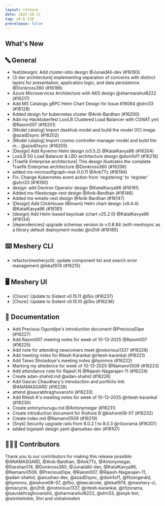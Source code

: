 ```yaml
---
layout: release
date: 2025-10-17
tag: v0.8.139
prerelease: false
---
```


## What's New
## 🔤 General
- feat(design): Add cluster-istio design @JunaidAli-dev (#16193)
- \[3-tier architecture\]  implementing separation of concerns with distinct layers for presentation, application logic, and data persistence. @Donkross360 (#16196)
- Azure Microservices Architecture with AKS design @sharmarahul8222 (#16217)
- Add MS Catalogs gRPC Helm Chart Design for Issue #16084 @shri33 (#16128)
- Added design for kubernetes cluster @Anik-Bardhan (#16200)
- Add my Hacktoberfest LoxiLB Clustered Load Balancer with CGNAT.yml @Raiom007 (#16201)
- \[Model catalog\] Import daskhub model and build the model OCI image @azadDsync (#16202)
- \[Model catalog\] Import cosmo-controller-manager model and build the m… @azadDsync (#16205)
- \[Design\] Add Kyverno Helm design (v3.5.2) @KatalKavya96 (#16204)
- LoxiLB 5G Load Balancer & LBO architecture design @dom1of1 (#16218)
- \[Traefik Enterprise architecture\]  This design illustrates the complete Traefik Enterprise architecture @Donkross360 (#16206)
- added ms-microsoftgraph-rest-0.0.11 @Ank7Tz (#16194)
- Fix: Change Kubernetes event action from 'registering' to 'register' @shri33 (#16190)
- design: add Devtron Operator design @KatalKavya96 (#16191)
- Added ms-filestorage-rest design @Anik-Bardhan (#16146)
- Added ms-emails-rest design @Anik-Bardhan (#16147)
- \[Design\] Add ClickHouse (Bitnami) Helm chart design (v9.4.4) @KatalKavya96 (#16181)
- \[design\] Add Helm-based keycloak (chart v25.2.0) @KatalKavya96 (#16134)
- \[dependencies\] upgrade schemas version to v.0.8.84 (with meshsync as a library default deployment mode) @n2h9 (#16185)

## ⌨️ Meshery CLI

- refactor(mesheryctl): update component list and search error management @lekaf974 (#16215)

## 🖥 Meshery UI

- \[Chore\]: Update to Sistent v0.15.11 @l5io (#16237)
- \[Chore\]: Update to Sistent v0.15.10 @l5io (#16236)

## 📖 Documentation

- Add Precious Ogundipe's introduction document @PreciousDipe (#16227)
- Add Raiom007 meeting notes for week of 10-13-2025 @Raiom007 (#16225)
- Add note for attending newcomers meet @notorious1337 (#16229)
- Add meeting notes for Ritesh Karankal @ritesh-karankal (#16221)
- Add Taiwo Sholadoye's meeting notes @hymmns (#16222)
- Marking my attedence for week of 10-13-2025 @Namanv0509 (#16223)
- Add attendance note for Rajesh N @Rajesh-Nagarajan-11 (#16224)
- Create adan-shahid.md @adan-shahid (#16226)
- Add Gaurav Chaudhary's introduction and portfolio link @ANAMASGARD (#16228)
- attend @saurabhraghuvanshii (#16233)
- Add Ritesh K's meeting notes for week of 10-13-2025 @ritesh-karankal (#16230)
- Create antonymurugu.md @Antonymegar (#16231)
- Create introduction document for Kishore B @kishore08-07 (#16232)
- Create index.md @Namanv0509 (#16219)
- \[Snyk\] Security upgrade rails from 8.0.2.1 to 8.0.3 @ritzorama (#16207)
- added logstash design yaml @anushas-dev (#16107)

## 👨🏽‍💻 Contributors

Thank you to our contributors for making this release possible:
@ANAMASGARD, @Anik-Bardhan, @Ank7Tz, @Antonymegar, @Darshan174, @Donkross360, @JunaidAli-dev, @KatalKavya96, @Namanv0509, @PreciousDipe, @Raiom007, @Rajesh-Nagarajan-11, @adan-shahid, @anushas-dev, @azadDsync, @dom1of1, @fitzergerald, @hymmns, @kishore08-07, @l5io, @leecalcote, @lekaf974, @meshery-ci, @miacycle, @n2h9, @notorious1337, @ritesh-karankal, @ritzorama, @saurabhraghuvanshii, @sharmarahul8222, @shri33, @snyk-bot, @winkletinkle, Shri and vishalvivekm

